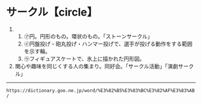 # サークル【circle】

1.     
    1.  ㋐円。円形のもの。環状のもの。「ストーンサークル」        
    2.  ㋑円盤投げ・砲丸投げ・ハンマー投げで、選手が投げる動作をする範囲を示す輪。       
    3.  ㋒フィギュアスケートで、氷上に描かれた円形図。
2. 関心や趣味を同じくする人の集まり。同好会。「サークル活動」「演劇サークル」

---
`https://dictionary.goo.ne.jp/word/%E3%82%B5%E3%83%BC%E3%82%AF%E3%83%AB/`